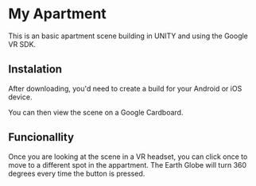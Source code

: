 # My Apartment
This is an basic apartment scene building in UNITY  and using the Google VR SDK.

## Instalation
After downloading, you'd need to create a build for your Android or iOS device.

You can then view the scene on a Google Cardboard.

## Funcionallity

Once you are looking at the scene in a VR headset, you can click once to move to a different spot in the appartment. The Earth Globe will turn 360 degrees every time the button is pressed.
